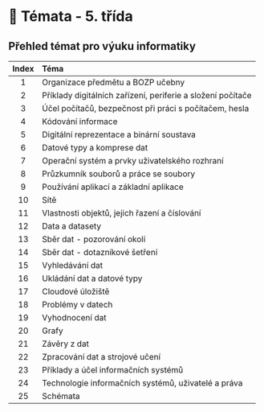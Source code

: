 # 📝 Témata - 5. třída

## Přehled témat pro výuku informatiky

| Index | Téma                                                        |
| :---: | :---------------------------------------------------------- |
|   1   | Organizace předmětu a BOZP učebny                           |
|   2   | Příklady digitálních zařízení, periferie a složení počítače |
|   3   | Účel počítačů, bezpečnost při práci s počítačem, hesla      |
|   4   | Kódování informace                                          |
|   5   | Digitální reprezentace a binární soustava                   |
|   6   | Datové typy a komprese dat                                  |
|   7   | Operační systém a prvky uživatelského rozhraní              |
|   8   | Průzkumník souborů a práce se soubory                       |
|   9   | Používání aplikací a základní aplikace                      |
|  10   | Sítě                                                        |
|  11   | Vlastnosti objektů, jejich řazení a číslování               |
|  12   | Data a datasety                                             |
|  13   | Sběr dat - pozorování okolí                                 |
|  14   | Sběr dat - dotazníkové šetření                              |
|  15   | Vyhledávání dat                                             |
|  16   | Ukládání dat a datové typy                                  |
|  17   | Cloudové úložiště                                           |
|  18   | Problémy v datech                                           |
|  19   | Vyhodnocení dat                                             |
|  20   | Grafy                                                       |
|  21   | Závěry z dat                                                |
|  22   | Zpracování dat a strojové učení                             |
|  23   | Příklady a účel informačních systémů                        |
|  24   | Technologie informačních systémů, uživatelé a práva         |
|  25   | Schémata                                                    |
